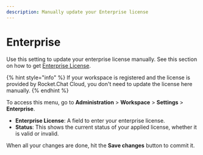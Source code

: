 ```yaml
---
description: Manually update your Enterprise license
---
```


# Enterprise

Use this setting to update your enterprise license manually. See this section on how to get [Enterprise License](../../../setup-and-configure/enterprise-edition-trial/).

{% hint style="info" %}
If your workspace is registered and the license is provided by Rocket.Chat Cloud, you don't need to update the license here manually.
{% endhint %}

To access this menu, go to **Administration** > **Workspace** > **Settings** > **Enterprise**.

* **Enterprise License**: A field to enter your enterprise license.
* **Status**: This shows the current status of your applied license, whether it is valid or invalid.

When all your changes are done, hit the **Save changes** button to commit it.

